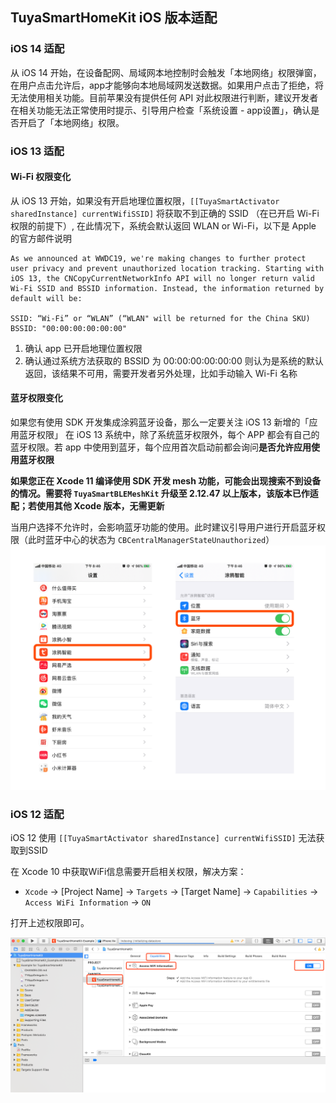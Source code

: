 ## TuyaSmartHomeKit iOS 版本适配

### iOS 14 适配

从 iOS 14 开始，在设备配网、局域网本地控制时会触发「本地网络」权限弹窗，在用户点击允许后，app才能够向本地局域网发送数据。如果用户点击了拒绝，将无法使用相关功能。目前苹果没有提供任何 API 对此权限进行判断，建议开发者在相关功能无法正常使用时提示、引导用户检查「系统设置 - app设置」，确认是否开启了「本地网络」权限。

### iOS 13 适配

#### Wi-Fi 权限变化

从 iOS 13 开始，如果没有开启地理位置权限，`[[TuyaSmartActivator sharedInstance] currentWifiSSID]` 将获取不到正确的 SSID （在已开启 Wi-Fi 权限的前提下）,  在此情况下，系统会默认返回 WLAN or Wi-Fi，以下是 Apple 的官方邮件说明

```
As we announced at WWDC19, we're making changes to further protect user privacy and prevent unauthorized location tracking. Starting with iOS 13, the CNCopyCurrentNetworkInfo API will no longer return valid Wi-Fi SSID and BSSID information. Instead, the information returned by default will be:

SSID: “Wi-Fi” or “WLAN” (“WLAN" will be returned for the China SKU)
BSSID: "00:00:00:00:00:00"
```

1. 确认 app 已开启地理位置权限
2. 确认通过系统方法获取的 BSSID 为 00:00:00:00:00:00 则认为是系统的默认返回，该结果不可用，需要开发者另外处理，比如手动输入 Wi-Fi 名称

#### 蓝牙权限变化

如果您有使用 SDK 开发集成涂鸦蓝牙设备，那么一定要关注 iOS 13 新增的「应用蓝牙权限」
在 iOS 13 系统中，除了系统蓝牙权限外，每个 APP 都会有自己的蓝牙权限。若 app 中使用到蓝牙，每个应用首次启动前都会询问**是否允许应用使用蓝牙权限**

**如果您正在 Xcode 11 编译使用 SDK 开发 mesh 功能，可能会出现搜索不到设备的情况。需要将 `TuyaSmartBLEMeshKit` 升级至 2.12.47 以上版本，该版本已作适配；若使用其他 Xcode 版本，无需更新**

当用户选择不允许时，会影响蓝牙功能的使用。此时建议引导用户进行开启蓝牙权限（此时蓝牙中心的状态为 `CBCentralManagerStateUnauthorized`）
![](./images/ios-ble-guide-cn.png)

### iOS 12 适配

iOS 12 使用 `[[TuyaSmartActivator sharedInstance] currentWifiSSID]` 无法获取到SSID

在 Xcode 10 中获取WiFi信息需要开启相关权限，解决方案：

- `Xcode` -> [Project Name] -> `Targets` -> [Target Name] -> `Capabilities` -> `Access WiFi Information` -> `ON`

打开上述权限即可。

![](./images/ios-sdk-wifi-access.png)
